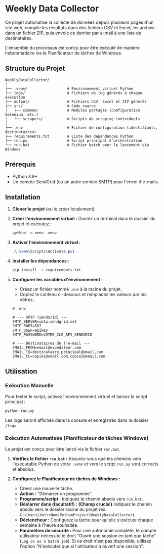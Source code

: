 # Weekly Data Collector

Ce projet automatise la collecte de données depuis plusieurs pages d'un site web, compile les résultats dans des fichiers CSV et Excel, les archive dans un fichier ZIP, puis envoie ce dernier par e-mail à une liste de destinataires.

L'ensemble du processus est conçu pour être exécuté de manière hebdomadaire via le Planificateur de tâches de Windows.

## Structure du Projet

```
WeeklyDataCollector/
│
├── .venv/                  # Environnement virtuel Python
├── logs/                   # Fichiers de log générés à chaque exécution
├── output/                 # Fichiers CSV, Excel et ZIP générés
├── src/                    # Code source
│   ├── common/             # Modules partagés (configuration Selenium, etc.)
│   └── scrapers/           # Scripts de scraping individuels
│
├── .env                    # Fichier de configuration (identifiants, destinataires)
├── requirements.txt        # Liste des dépendances Python
├── run.py                  # Script principal d'orchestration
└── run.bat                 # Fichier batch pour le lancement via Windows
```

## Prérequis

- Python 3.9+
- Un compte SendGrid (ou un autre service SMTP) pour l'envoi d'e-mails.

## Installation

1.  **Cloner le projet** (ou le créer localement).

2.  **Créer l'environnement virtuel :**
    Ouvrez un terminal dans le dossier du projet et exécutez :
    ```bash
    python -m venv .venv
    ```

3.  **Activer l'environnement virtuel :**
    ```powershell
    .\.venv\Scripts\Activate.ps1
    ```

4.  **Installer les dépendances :**
    ```bash
    pip install -r requirements.txt
    ```

5.  **Configurer les variables d'environnement :**
    - Créez un fichier nommé `.env` à la racine du projet.
    - Copiez le contenu ci-dessous et remplacez les valeurs par les vôtres.

    ```dotenv
    # .env

    # --- SMTP (SendGrid) ---
    SMTP_SERVER=smtp.sendgrid.net
    SMTP_PORT=587
    SMTP_USER=apikey
    SMTP_PASSWORD=VOTRE_CLE_API_SENDGRID

    # --- Destinataires de l'e-mail ---
    EMAIL_FROM=email@expediteur.com
    EMAIL_TO=destinataire_principal@email.com
    EMAIL_CC=copie1@email.com,copie2@email.com
    ```

## Utilisation

### Exécution Manuelle

Pour tester le script, activez l'environnement virtuel et lancez le script principal :
```bash
python run.py
```
Les logs seront affichés dans la console et enregistrés dans le dossier `/logs`.

### Exécution Automatisée (Planificateur de tâches Windows)

Le projet est conçu pour être lancé via le fichier `run.bat`.

1.  **Vérifiez le fichier `run.bat` :** Assurez-vous que les chemins vers l'exécutable Python de votre `.venv` et vers le script `run.py` sont corrects et absolus.

2.  **Configurez le Planificateur de tâches de Windows :**
    - Créez une nouvelle tâche.
    - **Action :** "Démarrer un programme".
    - **Programme/script :** Indiquez le chemin absolu vers `run.bat`.
    - **Démarrer dans (facultatif) :** **(Champ crucial)** Indiquez le chemin absolu vers le dossier racine du projet (ex: `C:\Users\VotreNom\PythonProject\WeeklyDataCollector`).
    - **Déclencheur :** Configurez la tâche pour qu'elle s'exécute chaque semaine à l'heure souhaitée.
    - **Paramètres de sécurité :** Pour une autonomie complète, le compte utilisateur nécessite le droit "Ouvrir une session en tant que tâche" (`Log on as a batch job`). Si ce droit n'est pas disponible, utilisez l'option "N'exécuter que si l'utilisateur a ouvert une session".

